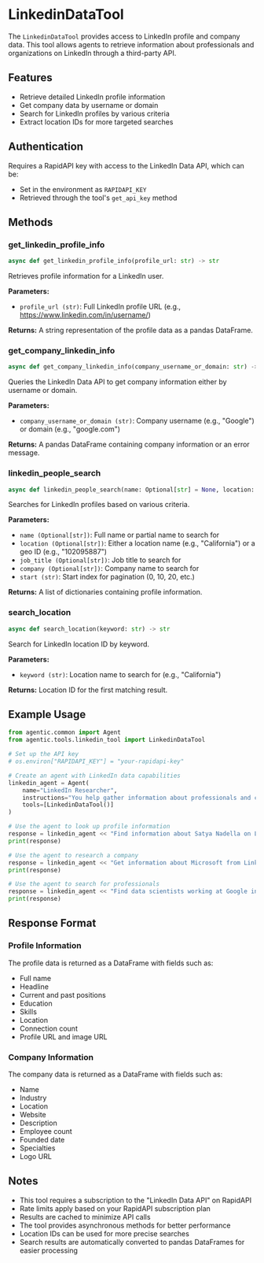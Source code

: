 # LinkedinDataTool

The `LinkedinDataTool` provides access to LinkedIn profile and company data. This tool allows agents to retrieve information about professionals and organizations on LinkedIn through a third-party API.

## Features

- Retrieve detailed LinkedIn profile information
- Get company data by username or domain
- Search for LinkedIn profiles by various criteria
- Extract location IDs for more targeted searches

## Authentication

Requires a RapidAPI key with access to the LinkedIn Data API, which can be:

- Set in the environment as `RAPIDAPI_KEY`
- Retrieved through the tool's `get_api_key` method

## Methods

### get_linkedin_profile_info

```python
async def get_linkedin_profile_info(profile_url: str) -> str
```

Retrieves profile information for a LinkedIn user.

**Parameters:**

- `profile_url (str)`: Full LinkedIn profile URL (e.g., https://www.linkedin.com/in/username/)

**Returns:**
A string representation of the profile data as a pandas DataFrame.

### get_company_linkedin_info

```python
async def get_company_linkedin_info(company_username_or_domain: str) -> str | pd.DataFrame
```

Queries the LinkedIn Data API to get company information either by username or domain.

**Parameters:**

- `company_username_or_domain (str)`: Company username (e.g., "Google") or domain (e.g., "google.com")

**Returns:**
A pandas DataFrame containing company information or an error message.

### linkedin_people_search

```python
async def linkedin_people_search(name: Optional[str] = None, location: Optional[str] = None, job_title: Optional[str] = None, company: Optional[str] = None, start: str = "0") -> list[dict]
```

Searches for LinkedIn profiles based on various criteria.

**Parameters:**

- `name (Optional[str])`: Full name or partial name to search for
- `location (Optional[str])`: Either a location name (e.g., "California") or a geo ID (e.g., "102095887")
- `job_title (Optional[str])`: Job title to search for
- `company (Optional[str])`: Company name to search for
- `start (str)`: Start index for pagination (0, 10, 20, etc.)

**Returns:**
A list of dictionaries containing profile information.

### search_location

```python
async def search_location(keyword: str) -> str
```

Search for LinkedIn location ID by keyword.

**Parameters:**

- `keyword (str)`: Location name to search for (e.g., "California")

**Returns:**
Location ID for the first matching result.

## Example Usage

```python
from agentic.common import Agent
from agentic.tools.linkedin_tool import LinkedinDataTool

# Set up the API key
# os.environ["RAPIDAPI_KEY"] = "your-rapidapi-key"

# Create an agent with LinkedIn data capabilities
linkedin_agent = Agent(
    name="LinkedIn Researcher",
    instructions="You help gather information about professionals and companies on LinkedIn.",
    tools=[LinkedinDataTool()]
)

# Use the agent to look up profile information
response = linkedin_agent << "Find information about Satya Nadella on LinkedIn"
print(response)

# Use the agent to research a company
response = linkedin_agent << "Get information about Microsoft from LinkedIn"
print(response)

# Use the agent to search for professionals
response = linkedin_agent << "Find data scientists working at Google in California"
print(response)
```

## Response Format

### Profile Information
The profile data is returned as a DataFrame with fields such as:

- Full name
- Headline
- Current and past positions
- Education
- Skills
- Location
- Connection count
- Profile URL and image URL

### Company Information
The company data is returned as a DataFrame with fields such as:

- Name
- Industry
- Location
- Website
- Description
- Employee count
- Founded date
- Specialties
- Logo URL

## Notes

- This tool requires a subscription to the "LinkedIn Data API" on RapidAPI
- Rate limits apply based on your RapidAPI subscription plan
- Results are cached to minimize API calls
- The tool provides asynchronous methods for better performance
- Location IDs can be used for more precise searches
- Search results are automatically converted to pandas DataFrames for easier processing
